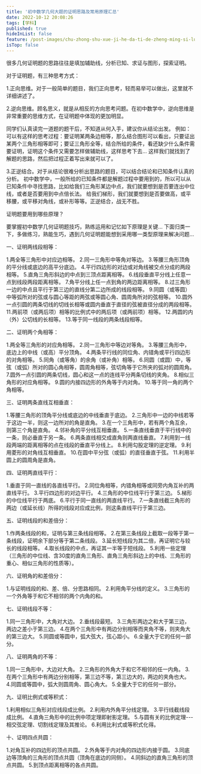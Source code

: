 ```yaml
---
title: '初中数学几何大题的证明思路及常用原理汇总'
date: 2022-10-12 20:08:26
tags: [学科]
published: true
hideInList: false
feature: /post-images/chu-zhong-shu-xue-ji-he-da-ti-de-zheng-ming-si-lu-ji-chang-yong-yuan-li-hui-zong.jpg
isTop: false
---
```

很多几何证明题的思路往往是填加辅助线，分析已知、求证与图形，探索证明。

对于证明题，有三种思考方式：

1.正向思维。对于一般简单的题目，我们正向思考，轻而易举可以做出，这里就不详细讲述了。

2.逆向思维。顾名思义，就是从相反的方向思考问题。在初中数学中，逆向思维是非常重要的思维方式，在证明题中体现的更加明显。

同学们认真读完一道题的题干后，不知道从何入手，建议你从结论出发。
例如：
可以有这样的思考过程：要证明某两条边相等，那么结合图形可以看出，只要证出某两个三角形相等即可；要证三角形全等，结合所给的条件，看还缺少什么条件需要证明，证明这个条件又需要怎样做辅助线，这样思考下去…
这样我们就找到了解题的思路，然后把过程正着写出来就可以了。

3.正逆结合。对于从结论很难分析出思路的题目，可以结合结论和已知条件认真的分析。
初中数学中，一般所给的已知条件都是解题过程中要用到的，所以可以从已知条件中寻找思路，比如给我们三角形某边中点，我们就要想到是否要连出中位线，或者是否要用到中点倍长法。
给我们梯形，我们就要想到是否要做高，或平移腰，或平移对角线，或补形等等。正逆结合，战无不胜。

证明题要用到哪些原理？

要掌握初中数学几何证明题技巧，熟练运用和记忆如下原理是关键…
下面归类一下，多做练习，熟能生巧，遇到几何证明题能想到采用哪一类型原理来解决问题…

一、证明两线段相等：

1.两全等三角形中对应边相等。
2.同一三角形中等角对等边。
3.等腰三角形顶角的平分线或底边的高平分底边。
4.平行四边形的对边或对角线被交点分成的两段相等。
5.直角三角形斜边的中点到三顶点距离相等。
6.线段垂直平分线上任意一点到线段两段距离相等。
7.角平分线上任一点到角的两边距离相等。
8.过三角形一边的中点且平行于第三边的直线分第二边所成的线段相等。
9.同圆（或等圆）中等弧所对的弦或与圆心等距的两弦或等圆心角、圆周角所对的弦相等。
10.圆外一点引圆的两条切线的切线长相等或圆内垂直于直径的弦被直径分成的两段相等。
11.两前项（或两后项）相等的比例式中的两后项（或两前项）相等。
12.两圆的内（外）公切线的长相等。
13.等于同一线段的两条线段相等。

二、证明两个角相等：

1.两全等三角形的对应角相等。
2.同一三角形中等边对等角。
3.等腰三角形中，底边上的中线（或高）平分顶角。
4.两条平行线的同位角、内错角或平行四边形的对角相等。
5.同角（或等角）的余角（或补角）相等。
6.同圆（或圆）中，等弦（或弧）所对的圆心角相等，圆周角相等，弦切角等于它所夹的弧对的圆周角。
7.圆外一点引圆的两条切线，圆心和这一点的连线平分两条切线的夹角。
8.相似三角形的对应角相等。
9.圆的内接四边形的外角等于内对角。
10.等于同一角的两个角相等。

三、证明两条直线互相垂直：

1.等腰三角形的顶角平分线或底边的中线垂直于底边。
2.三角形中一边的中线若等于这边一半，则这一边所对的角是直角。
3.在一个三角形中，若有两个角互余，则第三个角是直角。
4.邻补角的平分线互相垂直。
5.一条直线垂直于平行线中的一条，则必垂直于另一条。
6.两条直线相交成直角则两直线垂直。
7.利用到一线段两端的距离相等的点在线段的垂直平分线上。
8.利用勾股定理的逆定理。
9.利用菱形的对角线互相垂直。
10.在圆中平分弦（或弧）的直径垂直于弦。
11.利用半圆上的圆周角是直角。

四、证明两直线平行：

1.垂直于同一直线的各直线平行。
2.同位角相等，内错角相等或同旁内角互补的两直线平行。
3.平行四边形的对边平行。
4.三角形的中位线平行于第三边。
5.梯形的中位线平行于两底。
6.平行于同一直线的两直线平行。
7.一条直线截三角形的两边（或延长线）所得的线段对应成比例，则这条直线平行于第三边。

五、证明线段的和差倍分：

1.作两条线段的和，证明与第三条线段相等。
2.在第三条线段上截取一段等于第一条线段，证明余下部分等于第二条线段。
3.延长短线段为其二倍，再证明它与较长的线段相等。
4.取长线段的中点，再证其一半等于短线段。
5.利用一些定理（三角形的中位线、含30度的直角三角形、直角三角形斜边上的中线、三角形的重心、相似三角形的性质等）。

六、证明角的和差倍分：

1.与证明线段的和、差、倍、分思路相同。
2.利用角平分线的定义。
3.三角形的一个外角等于和它不相邻的两个内角的和。

七、证明线段不等：

1.同一三角形中，大角对大边。
2.垂线段最短。
3.三角形两边之和大于第三边，两边之差小于第三边。
4.在两个三角形中有两边分别相等而夹角不等，则夹角大的第三边大。
5.同圆或等圆中，弧大弦大，弦心距小。
6.全量大于它的任何一部分。

八、证明两角的不等：

1.同一三角形中，大边对大角。
2.三角形的外角大于和它不相邻的任一内角。
3.在两个三角形中有两边分别相等，第三边不等，第三边大的，两边的夹角也大。
4.同圆或等圆中，弧大则圆周角、圆心角大。
5.全量大于它的任何一部分。

九、证明比例式或等积式：

1.利用相似三角形对应线段成比例。
2.利用内外角平分线定理。
3.平行线截线段成比例。
4.直角三角形中的比例中项定理即射影定理。
5.与圆有关的比例定理---相交弦定理、切割线定理及其推论。
6.利用比利式或等积式化得。

十、证明四点共圆：

1.对角互补的四边形的顶点共圆。
2.外角等于内对角的四边形内接于圆。
3.同底边等顶角的三角形的顶点共圆（顶角在底边的同侧）。
4.同斜边的直角三角形的顶点共圆。
5.到顶点距离相等的各点共圆。
